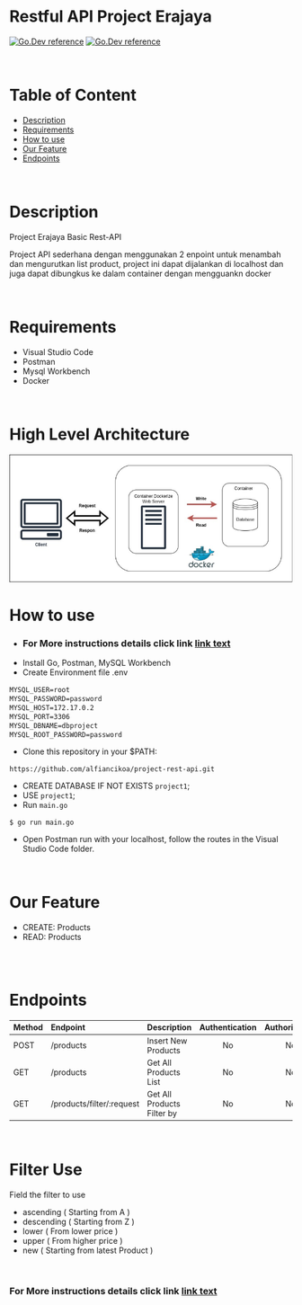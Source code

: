 # Restful API Project Erajaya

[![Go.Dev reference](https://img.shields.io/badge/gorm-reference-blue?logo=go&logoColor=blue)](https://pkg.go.dev/gorm.io/gorm?tab=doc)
[![Go.Dev reference](https://img.shields.io/badge/echo-reference-blue?logo=go&logoColor=blue)](https://github.com/labstack/echo)

<br>

# Table of Content

- [Description](#description)
- [Requirements](#Requirements)
- [How to use](#how-to-use)
- [Our Feature](#Our-Feature)
- [Endpoints](#endpoints)

<br>


# Description

Project Erajaya Basic Rest-API
<br>
<p>Project API sederhana dengan menggunakan 2 enpoint untuk menambah dan mengurutkan list product, project ini dapat dijalankan di localhost
dan juga dapat dibungkus ke dalam container dengan mengguankn docker</p>

<br>


# Requirements

* Visual Studio Code
* Postman
* Mysql Workbench
* Docker


<br>

# High Level Architecture
<img src="https://github.com/alfiancikoa/project-rest-api/blob/main/img/HLA.jpg">

# How to use
- <h3>For More instructions details click link <a href="https://github.com/alfiancikoa/project-rest-api/blob/main/instruction.txt">link text</a></h3>
- Install Go, Postman, MySQL Workbench
- Create Environment file .env
```
MYSQL_USER=root
MYSQL_PASSWORD=password
MYSQL_HOST=172.17.0.2
MYSQL_PORT=3306
MYSQL_DBNAME=dbproject
MYSQL_ROOT_PASSWORD=password
```
- Clone this repository in your $PATH:
```
https://github.com/alfiancikoa/project-rest-api.git
```
* CREATE DATABASE IF NOT EXISTS `project1`;
* USE `project1`;
* Run `main.go`
```
$ go run main.go
```
* Open Postman run with your localhost, follow the routes in the Visual Studio Code folder.

<br>


# Our Feature
* CREATE: Products
* READ: Products

<br>
<br>

# Endpoints

| Method | Endpoint | Description| Authentication | Authorization
|:-----|:--------|:----------| :----------:| :----------:|
| POST  | /products | Insert New Products | No | No
| GET | /products | Get All Products List | No | No
| GET    | /products/filter/:request | Get All Products Filter by | No | No

<br>

# Filter Use

Field the filter to use
* ascending ( Starting from A )
* descending ( Starting from Z )
* lower ( From lower price )
* upper ( From higher price )
* new ( Starting from latest Product )

<br>
<h3>For More instructions details click link <a href="https://github.com/alfiancikoa/project-rest-api/blob/main/instruction.txt">link text</a></h3>
<br>

